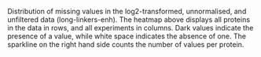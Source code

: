 
Distribution of missing values in the log2-transformed, unnormalised, and unfiltered data (long-linkers-enh). 
The heatmap above displays all proteins in the data in rows, and all experiments in columns. Dark values indicate the presence of a value, while white space indicates the absence of one. The sparkline on the right hand side counts the number of values per protein.
